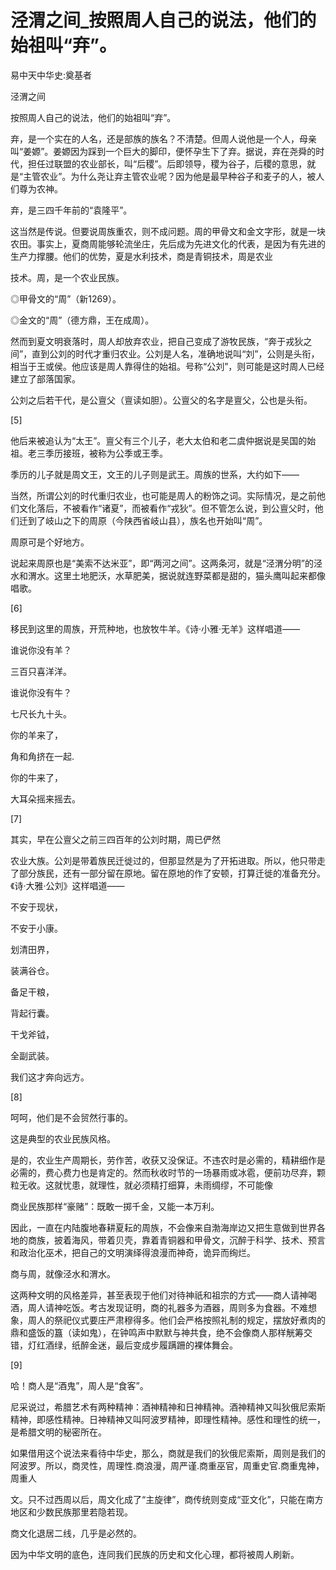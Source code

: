 # 泾渭之间_按照周人自己的说法，他们的始祖叫“弃”。

易中天中华史:奠基者

泾渭之间

按照周人自己的说法，他们的始祖叫“弃”。

弃，是一个实在的人名，还是部族的族名？不清楚。但周人说他是一个人，母亲叫“姜嫄”。姜嫄因为踩到一个巨大的脚印，便怀孕生下了弃。据说，弃在尧舜的时代，担任过联盟的农业部长，叫“后稷”。后即领导，稷为谷子，后稷的意思，就是“主管农业”。为什么尧让弃主管农业呢？因为他是最早种谷子和麦子的人，被人们尊为农神。

弃，是三四千年前的“袁隆平”。

这当然是传说。但要说周族重农，则不成问题。周的甲骨文和金文字形，就是一块农田。事实上，夏商周能够轮流坐庄，先后成为先进文化的代表，是因为有先进的生产力撑腰。他们的优势，夏是水利技术，商是青铜技术，周是农业

技术。周，是一个农业民族。

◎甲骨文的“周”（新1269）。

◎金文的“周”（德方鼎，王在成周）。

然而到夏文明衰落时，周人却放弃农业，把自己变成了游牧民族，“奔于戎狄之间”，直到公刘的时代才重归农业。公刘是人名，准确地说叫“刘”，公则是头衔，相当于王或侯。他应该是周人靠得住的始祖。号称“公刘”，则可能是这时周人已经建立了部落国家。

公刘之后若干代，是公亶父（亶读如胆）。公亶父的名字是亶父，公也是头衔。

[5]

他后来被追认为“太王”。亶父有三个儿子，老大太伯和老二虞仲据说是吴国的始祖。老三季历接班，被称为公季或王季。

季历的儿子就是周文王，文王的儿子则是武王。周族的世系，大约如下——

当然，所谓公刘的时代重归农业，也可能是周人的粉饰之词。实际情况，是之前他们文化落后，不被看作“诸夏”，而被看作“戎狄”。但不管怎么说，到公亶父时，他们迁到了岐山之下的周原（今陕西省岐山县），族名也开始叫“周”。

周原可是个好地方。

说起来周原也是“美索不达米亚”，即“两河之间”。这两条河，就是“泾渭分明”的泾水和渭水。这里土地肥沃，水草肥美，据说就连野菜都是甜的，猫头鹰叫起来都像唱歌。

[6]

移民到这里的周族，开荒种地，也放牧牛羊。《诗·小雅·无羊》这样唱道——

谁说你没有羊？

三百只喜洋洋。

谁说你没有牛？

七尺长九十头。

你的羊来了，

角和角挤在一起.

你的牛来了，

大耳朵摇来摇去。

[7]

其实，早在公亶父之前三四百年的公刘时期，周已俨然

农业大族。公刘是带着族民迁徙过的，但那显然是为了开拓进取。所以，他只带走了部分族民，还有一部分留在原地。留在原地的作了安顿，打算迁徙的准备充分。《诗·大雅·公刘》这样唱道——

不安于现状，

不安于小康。

划清田界，

装满谷仓。

备足干粮，

背起行囊。

干戈斧钺，

全副武装。

我们这才奔向远方。

[8]

呵呵，他们是不会贸然行事的。

这是典型的农业民族风格。

是的，农业生产周期长，劳作苦，收获又没保证。不违农时是必需的，精耕细作是必需的，费心费力也是肯定的。然而秋收时节的一场暴雨或冰雹，便前功尽弃，颗粒无收。这就忧患，就理性，就必须精打细算，未雨绸缪，不可能像

商业民族那样“豪赌”：既敢一掷千金，又能一本万利。

因此，一直在内陆腹地春耕夏耘的周族，不会像来自渤海岸边又把生意做到世界各地的商族，披着海风，带着贝壳，靠着青铜器和甲骨文，沉醉于科学、技术、预言和政治化巫术，把自己的文明演绎得浪漫而神奇，诡异而绚烂。

商与周，就像泾水和渭水。

这两种文明的风格差异，甚至表现于他们对待神祇和祖宗的方式——商人请神喝酒，周人请神吃饭。考古发现证明，商的礼器多为酒器，周则多为食器。不难想象，周人的祭祀仪式要庄严肃穆得多。他们会严格按照礼制的规定，摆放好煮肉的鼎和盛饭的簋（读如鬼），在钟鸣声中默默与神共食，绝不会像商人那样觥筹交错，灯红酒绿，纸醉金迷，最后变成步履蹒跚的裸体舞会。

[9]

哈！商人是“酒鬼”，周人是“食客”。

尼采说过，希腊艺术有两种精神：酒神精神和日神精神。酒神精神又叫狄俄尼索斯精神，即感性精神。日神精神又叫阿波罗精神，即理性精神。感性和理性的统一，是希腊文明的秘密所在。

如果借用这个说法来看待中华史，那么，商就是我们的狄俄尼索斯，周则是我们的阿波罗。所以，商灵性，周理性.商浪漫，周严谨.商重巫官，周重史官.商重鬼神，周重人

文。只不过西周以后，周文化成了“主旋律”，商传统则变成“亚文化”，只能在南方地区和少数民族那里若隐若现。

商文化退居二线，几乎是必然的。

因为中华文明的底色，连同我们民族的历史和文化心理，都将被周人刷新。